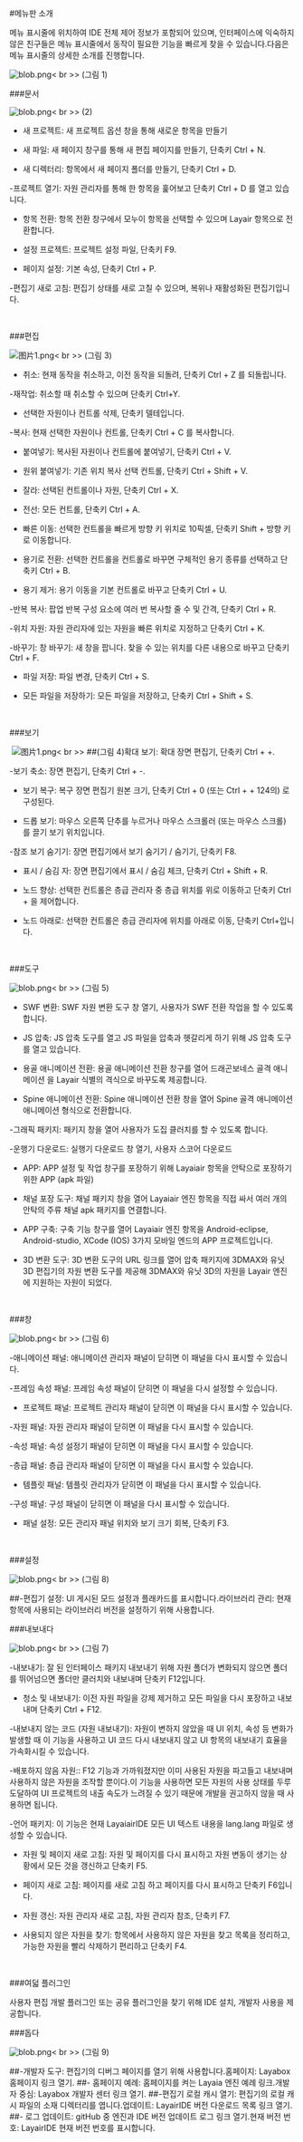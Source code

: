 #메뉴판 소개

메뉴 표시줄에 위치하여 IDE 전체 제어 정보가 포함되어 있으며, 인터페이스에 익숙하지 않은 친구들은 메뉴 표시줄에서 동작이 필요한 기능을 빠르게 찾을 수 있습니다.다음은 메뉴 표시줄의 상세한 소개를 진행합니다.

​![blob.png](img/1.png)< br >>
(그림 1)



 



###문서

​![blob.png](img/2.png)< br >>
(2)

- 새 프로젝트: 새 프로젝트 옵션 창을 통해 새로운 항목을 만들기

- 새 파일: 새 페이지 창구를 통해 새 편집 페이지를 만들기, 단축키 Ctrl + N.

- 새 디렉터리: 항목에서 새 페이지 폴더를 만들기, 단축키 Ctrl + D.

-프로젝트 열기: 자원 관리자를 통해 한 항목을 훑어보고 단축키 Ctrl + D 를 열고 있습니다.

- 항목 전환: 항목 전환 창구에서 모누이 항목을 선택할 수 있으며 Layair 항목으로 전환합니다.

- 설정 프로젝트: 프로젝트 설정 파일, 단축키 F9.

- 페이지 설정: 기본 속성, 단축키 Ctrl + P.

-편집기 새로 고침: 편집기 상태를 새로 고칠 수 있으며, 복위나 재활성화된 편집기입니다.

​


###편집

​![图片1.png](img/3.png)< br >>
(그림 3)

- 취소: 현재 동작을 취소하고, 이전 동작을 되돌려, 단축키 Ctrl + Z 를 되돌립니다.

-재작업: 취소할 때 취소할 수 있으며 단축키 Ctrl+Y.

- 선택한 자원이나 컨트롤 삭제, 단축키 델테입니다.

-복사: 현재 선택한 자원이나 컨트롤, 단축키 Ctrl + C 를 복사합니다.

- 붙여넣기: 복사된 자원이나 컨트롤에 붙여넣기, 단축키 Ctrl + V.

- 원위 붙여넣기: 기존 위치 복사 선택 컨트롤, 단축키 Ctrl + Shift + V.

- 잘라: 선택된 컨트롤이나 자원, 단축키 Ctrl + X.

- 전선: 모든 컨트롤, 단축키 Ctrl + A.

- 빠른 이동: 선택한 컨트롤을 빠르게 방향 키 위치로 10픽셀, 단축키 Shift + 방향 키로 이동합니다.

- 용기로 전환: 선택한 컨트롤을 컨트롤로 바꾸면 구체적인 용기 종류를 선택하고 단축키 Ctrl + B.

- 용기 제거: 용기 이동을 기본 컨트롤로 바꾸고 단축키 Ctrl + U.

-반복 복사: 팝업 반복 구성 요소에 여러 번 복사할 줄 수 및 간격, 단축키 Ctrl + R.

-위치 자원: 자원 관리자에 있는 자원을 빠른 위치로 지정하고 단축키 Ctrl + K.

-바꾸기: 창 바꾸기: 새 창을 팝니다. 찾을 수 있는 위치를 다른 내용으로 바꾸고 단축키 Ctrl + F.

- 파일 저장: 파일 변경, 단축키 Ctrl + S.

- 모든 파일을 저장하기: 모든 파일을 저장하고, 단축키 Ctrl + Shift + S.

​



###보기



​   ![图片1.png](img/4.png)< br >>
##(그림 4)확대 보기: 확대 장면 편집기, 단축키 Ctrl + +.

-보기 축소: 장면 편집기, 단축키 Ctrl + -.

- 보기 복구: 복구 장면 편집기 원본 크기, 단축키 Ctrl + 0 (또는 Ctrl + + 124의) 로 구성된다.

- 드롭 보기: 마우스 오른쪽 단추를 누르거나 마우스 스크롤러 (또는 마우스 스크롤) 를 끌기 보기 위치입니다.

-참조 보기 숨기기: 장면 편집기에서 보기 숨기기 / 숨기기, 단축키 F8.

- 표시 / 숨김 자: 장면 편집기에서 표시 / 숨김 체크, 단축키 Ctrl + Shift + R.

- 노드 향상: 선택한 컨트롤은 층급 관리자 중 층급 위치를 위로 이동하고 단축키 Ctrl + 을 제어합니다.

- 노드 아래로: 선택한 컨트롤은 층급 관리자에 위치를 아래로 이동, 단축키 Ctrl+입니다.

​


###도구

​![blob.png](img/5.png)< br >>
(그림 5)



- SWF 변환: SWF 자원 변환 도구 창 열기, 사용자가 SWF 전환 작업을 할 수 있도록 합니다.

- JS 압축: JS 압축 도구를 열고 JS 파일을 압축과 헷갈리게 하기 위해 JS 압축 도구를 열고 있습니다.

- 용골 애니메이션 전환: 용골 애니메이션 전환 창구를 열어 드래곤보네스 골격 애니메이션 을 Layair 식별의 격식으로 바꾸도록 제공합니다.

- Spine 애니메이션 전환: Spine 애니메이션 전환 창을 열어 Spine 골격 애니메이션 애니메이션 형식으로 전환합니다.

-그래픽 패키지: 패키지 창을 열어 사용자가 도집 클러치를 할 수 있도록 합니다.

-운행기 다운로드: 실행기 다운로드 창 열기, 사용자 스코어 다운로드

- APP: APP 설정 및 작업 창구를 포장하기 위해 Layaiair 항목을 안탁으로 포장하기 위한 APP (apk 파일)

- 채널 포장 도구: 채널 패키지 창을 열어 Layaiair 엔진 항목을 직접 싸서 여러 개의 안탁의 주류 채널 apk 패키지를 연결합니다.

- APP 구축: 구축 기능 창구를 열어 Layaiair 엔진 항목을 Android-eclipse, Android-studio, XCode (IOS) 3가지 모바일 엔드의 APP 프로젝트입니다.

- 3D 변환 도구: 3D 변환 도구의 URL 링크를 열어 압축 패키지에 3DMAX와 유닛 3D 편집기의 자원 변환 도구를 제공해 3DMAX와 유닛 3D의 자원을 Layair 엔진에 지원하는 자원이 되었다.

​



###창

​![blob.png](img/6.png)< br >>
(그림 6)

-애니메이션 패널: 애니메이션 관리자 패널이 닫히면 이 패널을 다시 표시할 수 있습니다.

-프레임 속성 패널: 프레임 속성 패널이 닫히면 이 패널을 다시 설정할 수 있습니다.

- 프로젝트 패널: 프로젝트 관리자 패널이 닫히면 이 패널을 다시 표시할 수 있습니다.

-자원 패널: 자원 관리자 패널이 닫히면 이 패널을 다시 표시할 수 있습니다.

-속성 패널: 속성 설정기 패널이 닫히면 이 패널을 다시 표시할 수 있습니다.

-층급 패널: 층급 관리자 패널이 닫히면 이 패널을 다시 표시할 수 있습니다.

- 템플릿 패널: 템플릿 관리자가 닫히면 이 패널을 다시 표시할 수 있습니다.

-구성 패널: 구성 패널이 닫히면 이 패널을 다시 표시할 수 있습니다.

- 패널 설정: 모든 관리자 패널 위치와 보기 크기 회복, 단축키 F3.

​

###설정



  ![blob.png](img/8.png)< br >>
(그림 8)

##-편집기 설정: UI 게시된 모드 설정과 플래카드를 표시합니다.라이브러리 관리: 현재 항목에 사용되는 라이브러리 버전을 설정하기 위해 사용합니다.




###내보내다

​![blob.png](img/7.png)< br >>
(그림 7)

-내보내기: 잘 된 인터페이스 패키지 내보내기 위해 자원 폴더가 변화되지 않으면 폴더를 뛰어넘으면 폴더만 클러치와 내보내며 단축키 F12입니다.

- 청소 및 내보내기: 이전 자원 파일을 강제 제거하고 모든 파일을 다시 포장하고 내보내며 단축키 Ctrl + F12.

-내보내지 않는 코드 (자원 내보내기): 자원이 변하지 않았을 때 UI 위치, 속성 등 변화가 발생할 때 이 기능을 사용하고 UI 코드 다시 내보내지 않고 UI 항목의 내보내기 효율을 가속화시킬 수 있습니다.

-배포하지 않음 자원:: F12 기능과 가까워졌지만 이미 사용된 자원을 파고들고 내보내며 사용하지 않은 자원을 조작할 뿐이다.이 기능을 사용하면 모든 자원의 사용 상태를 두루 도달하여 UI 프로젝트의 내출 속도가 느려질 수 있기 때문에 개발을 권고하지 않을 때 사용하면 됩니다.

-언어 패키지: 이 기능은 현재 LayaiairIDE 모든 UI 텍스트 내용을 lang.lang 파일로 생성할 수 있습니다.

- 자원 및 페이지 새로 고침: 자원 및 페이지를 다시 표시하고 자원 변동이 생기는 상황에서 모든 것을 갱신하고 단축키 F5.

- 페이지 새로 고침: 페이지를 새로 고침 하고 페이지를 다시 표시하고 단축키 F6입니다.

- 자원 갱신: 자원 관리자 새로 고침, 자원 관리자 참조, 단축키 F7.

- 사용되지 않은 자원을 찾기: 항목에서 사용하지 않은 자원을 찾고 목록을 정리하고, 가능한 자원을 빨리 삭제하기 편리하고 단축키 F4.

​


###여덟 플러그인

사용자 편집 개발 플러그인 또는 공유 플러그인을 찾기 위해 IDE 설치, 개발자 사용을 제공합니다.

###돕다

​![blob.png](img/9.png)< br >>
(그림 9)

##-개발자 도구: 편집기의 디버그 페이지를 열기 위해 사용합니다.홈페이지: Layabox 홈페이지 링크 열기.
##- 홈페이지 예례: 홈페이지를 켜는 Layaia 엔진 예례 링크.개발자 중심: Layabox 개발자 센터 링크 열기.
##-편집기 로컬 캐시 열기: 편집기의 로컬 캐시 파일의 소재 디렉터리를 엽니다.업데이트: LayairIDE 버전 다운로드 목록 링크 열기.
##- 로그 업데이트: gitHub 중 엔진과 IDE 버전 업데이트 로그 링크 열기.현재 버전 번호: LayairIDE 현재 버전 번호를 표시합니다.

